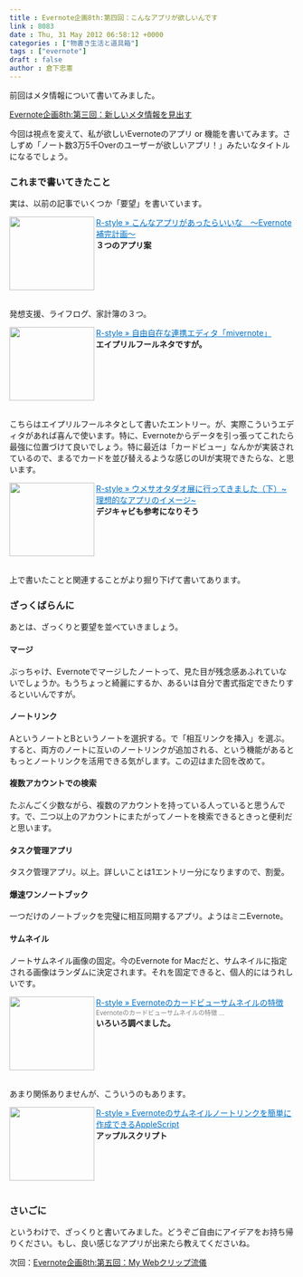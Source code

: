 ```yaml
---
title : Evernote企画8th:第四回：こんなアプリが欲しいんです
link : 8083
date : Thu, 31 May 2012 06:58:12 +0000
categories : ["物書き生活と道具箱"]
tags : ["evernote"]
draft : false
author : 倉下忠憲
---
```


前回はメタ情報について書いてみました。

<a href="https://rashita.net/blog/">Evernote企画8th:第三回：新しいメタ情報を見出す</a>

今回は視点を変えて、私が欲しいEvernoteのアプリ or 機能を書いてみます。さしずめ「ノート数3万5千Overのユーザーが欲しいアプリ！」みたいなタイトルになるでしょう。

<h3>これまで書いてきたこと</h3>
実は、以前の記事でいくつか「要望」を書いています。

<a href="https://rashita.net/blog/?p=3752" target="_blank"><img class="alignleft" align="left" border="0" src="http://capture.heartrails.com/150x130/shadow?https://rashita.net/blog/?p=3752" alt="" width="150" height="130" /></a><a style="color:#0070C5;" href="https://rashita.net/blog/?p=3752" target="_blank">R-style » こんなアプリがあったらいいな　～Evernote補完計画～</a><a href="http://b.hatena.ne.jp/entry/https://rashita.net/blog/?p=3752" target="_blank"><img border="0" src="http://b.hatena.ne.jp/entry/image/https://rashita.net/blog/?p=3752" alt="" /></a><br><strong>３つのアプリ案</strong><br style="clear:both;" /><br>

発想支援、ライフログ、家計簿の３つ。

<a href="https://rashita.net/blog/?p=5525" target="_blank"><img class="alignleft" align="left" border="0" src="http://capture.heartrails.com/150x130/shadow?https://rashita.net/blog/?p=5525" alt="" width="150" height="130" /></a><a style="color:#0070C5;" href="https://rashita.net/blog/?p=5525" target="_blank">R-style » 自由自在な連携エディタ「mivernote」</a><a href="http://b.hatena.ne.jp/entry/https://rashita.net/blog/?p=5525" target="_blank"><img border="0" src="http://b.hatena.ne.jp/entry/image/https://rashita.net/blog/?p=5525" alt="" /></a><br><strong>エイプリルフールネタですが。</strong><br style="clear:both;" /><br>

こちらはエイプリルフールネタとして書いたエントリー。が、実際こういうエディタがあれば喜んで使います。特に、Evernoteからデータを引っ張ってこれたら最強に位置づけて良いでしょう。特に最近は「カードビュー」なんかが実装されているので、まるでカードを並び替えるような感じのUIが実現できたらな、と思います。

<a href="https://rashita.net/blog/?p=5722" target="_blank"><img class="alignleft" align="left" border="0" src="http://capture.heartrails.com/150x130/shadow?https://rashita.net/blog/?p=5722" alt="" width="150" height="130" /></a><a style="color:#0070C5;" href="https://rashita.net/blog/?p=5722" target="_blank">R-style » ウメサオタダオ展に行ってきました（下）~理想的なアプリのイメージ~</a><a href="http://b.hatena.ne.jp/entry/https://rashita.net/blog/?p=5722" target="_blank"><img border="0" src="http://b.hatena.ne.jp/entry/image/https://rashita.net/blog/?p=5722" alt="" /></a><br><strong>デジキャビも参考になりそう</strong><br style="clear:both;" /><br>

上で書いたことと関連することがより掘り下げて書いてあります。

<h3>ざっくばらんに</h3>
あとは、ざっくりと要望を並べていきましょう。

<h4>マージ</h4>
ぶっちゃけ、Evernoteでマージしたノートって、見た目が残念感あふれていないでしょうか。もうちょっと綺麗にするか、あるいは自分で書式指定できたりするといいんですが。

<h4>ノートリンク</h4>
AというノートとBというノートを選択する。で「相互リンクを挿入」を選ぶ。すると、両方のノートに互いのノートリンクが追加される、という機能があるともっとノートリンクを活用できる気がします。この辺はまた回を改めて。

<h4>複数アカウントでの検索</h4>
たぶんごく少数ながら、複数のアカウントを持っている人っていると思うんです。で、二つ以上のアカウントにまたがってノートを検索できるときっと便利だと思います。

<h4>タスク管理アプリ</h4>
タスク管理アプリ。以上。詳しいことは1エントリー分になりますので、割愛。

<h4>爆速ワンノートブック</h4>
一つだけのノートブックを完璧に相互同期するアプリ。ようはミニEvernote。

<h4>サムネイル</h4>
ノートサムネイル画像の固定。今のEvernote for Macだと、サムネイルに指定される画像はランダムに決定されます。それを固定できると、個人的にはうれしいです。

<a href="https://rashita.net/blog/?p=7838" target="_blank"><img class="alignleft" align="left" border="0" src="http://capture.heartrails.com/150x130/shadow?https://rashita.net/blog/?p=7838" alt="" width="150" height="130" /></a><a style="color:#0070C5;" href="https://rashita.net/blog/?p=7838" target="_blank">R-style » Evernoteのカードビューサムネイルの特徴</a><a href="http://b.hatena.ne.jp/entry/https://rashita.net/blog/?p=7838" target="_blank"><img border="0" src="http://b.hatena.ne.jp/entry/image/https://rashita.net/blog/?p=7838" alt="" /></a><br><span style="color: #808080;font-size: 80%;">Evernoteのカードビューサムネイルの特徴 ...</span><br><strong>いろいろ調べました。</strong><br style="clear:both;" /><br>

あまり関係ありませんが、こういうのもあります。

<a href="https://rashita.net/blog/?p=7471" target="_blank"><img class="alignleft" align="left" border="0" src="http://capture.heartrails.com/150x130/shadow?https://rashita.net/blog/?p=7471" alt="" width="150" height="130" /></a><a style="color:#0070C5;" href="https://rashita.net/blog/?p=7471" target="_blank">R-style » Evernoteのサムネイルノートリンクを簡単に作成できるAppleScript</a><a href="http://b.hatena.ne.jp/entry/https://rashita.net/blog/?p=7471" target="_blank"><img border="0" src="http://b.hatena.ne.jp/entry/image/https://rashita.net/blog/?p=7471" alt="" /></a><br><strong>アップルスクリプト</strong><br style="clear:both;" /><br>
<h3>さいごに</h3>
というわけで、ざっくりと書いてみました。どうぞご自由にアイデアをお持ち帰りください。もし、良い感じなアプリが出来たら教えてくださいね。

次回：<a href="https://rashita.net/blog/?p=8087">Evernote企画8th:第五回：My Webクリップ流儀</a>